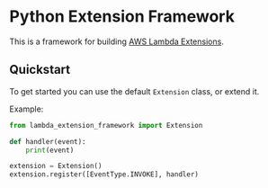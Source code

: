 # Python Extension Framework

This is a framework for building [AWS Lambda Extensions](https://aws.amazon.com/blogs/compute/introducing-aws-lambda-extensions-in-preview/).

## Quickstart

To get started you can use the default `Extension` class, or extend it.

Example:

```python
from lambda_extension_framework import Extension

def handler(event):
    print(event)

extension = Extension()
extension.register([EventType.INVOKE], handler)
```
